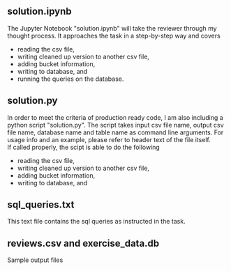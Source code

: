 ## solution.ipynb
The Jupyter Notebook "solution.ipynb" will take the reviewer through my thought process.
It approaches the task in a step-by-step way and covers
 * reading the csv file, 
 * writing cleaned up version to another csv file, 
 * adding bucket information, 
 * writing to database, and
 * running the queries on the database.

## solution.py
In order to meet the criteria of production ready code, I am also including a python script "solution.py".
The script takes input csv file name, output csv file name, database name and table name as command line arguments.
For usage info and an example, please refer to header text of the file itself.  
If called properly, the scipt is able to do the following
 * reading the csv file, 
 * writing cleaned up version to another csv file, 
 * adding bucket information, 
 * writing to database, and
    
## sql_queries.txt
This text file contains the sql queries as instructed in the task.

## reviews.csv and exercise_data.db
Sample output files
